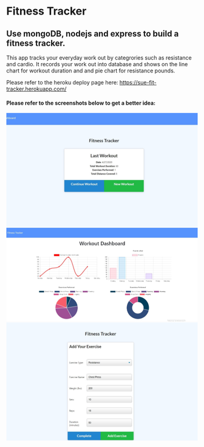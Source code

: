 # Fitness Tracker #
## Use mongoDB, nodejs and express to build a fitness tracker. ##

This app tracks your everyday work out by categrories such as resistance and cardio. It records your work out into database and shows on the line chart for workout duration and and pie chart for resistance pounds. 

Please refer to the heroku deploy page here: https://sue-fit-tracker.herokuapp.com/

#### Please refer to the screenshots below to get a better idea: ####

![workout1](public/assets/images/ssh1.jpg)
![workout2](public/assets/images/ssh2.jpg)
![workout3](public/assets/images/ssh3.jpg)



